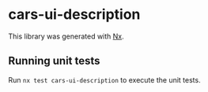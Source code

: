 # cars-ui-description

This library was generated with [Nx](https://nx.dev).

## Running unit tests

Run `nx test cars-ui-description` to execute the unit tests.
